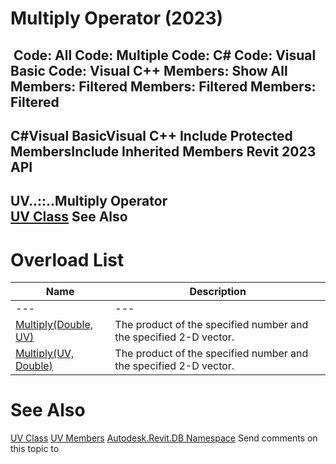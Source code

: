 # Multiply Operator (2023)

﻿
 Code: All Code: Multiple Code: C# Code: Visual Basic Code: Visual C++  Members: Show All Members: Filtered Members: Filtered Members: Filtered   
---  
C#Visual BasicVisual C++
Include Protected MembersInclude Inherited Members
Revit 2023 API  
---  
UV..::..Multiply Operator   
[UV Class](1724be37-059b-91ff-aa74-d1508082f76d.md "UV Class") See Also  
---  
# Overload List
| Name | Description |
| --- | --- |
| --- | --- | --- |
| [Multiply(Double, UV)](8753ebe5-e03a-31f3-31a1-0da7473abb58.md "Multiply Operator \(Double, UV\)") | The product of the specified number and the specified 2-D vector. |
| [Multiply(UV, Double)](b2dadbe9-910a-f16b-61ef-b1a8a26bba57.md "Multiply Operator \(UV, Double\)") | The product of the specified number and the specified 2-D vector. |

# See Also
[UV Class](1724be37-059b-91ff-aa74-d1508082f76d.md "UV Class")
[UV Members](7d817915-edd8-559d-08d1-d082f0b444c1.md "UV Members")
[Autodesk.Revit.DB Namespace](87546ba7-461b-c646-cbb1-2cb8f5bff8b2.md "Autodesk.Revit.DB Namespace")
Send comments on this topic to 